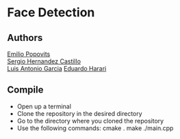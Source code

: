 # Face Detection

## Authors
[Emilio Popovits](https://github.com) <br/>
[Sergio Hernandez Castillo](https://github.com/sergio-hernandez-castillo) <br/>
[Luis Antonio Garcia](https://github.com/WichoGarcia)
[Eduardo Harari](https://github.com/eduardoharari)

## Compile
- Open up a terminal
- Clone the repository in the desired directory
- Go to the directory where you cloned the repository
- Use the following commands: 
cmake .
make 
./main.cpp 

